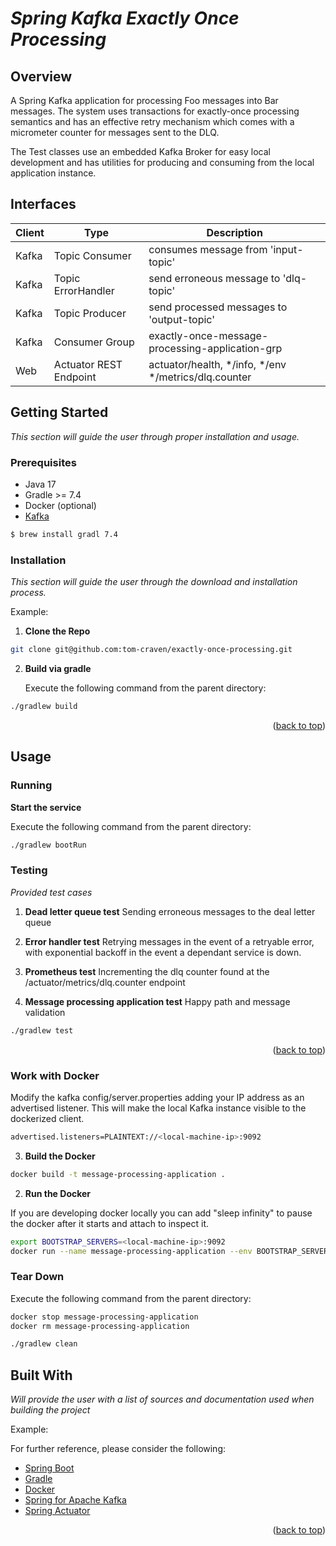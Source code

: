 # *Spring Kafka Exactly Once Processing*

<p id="top"></p>

## Overview

A Spring Kafka application for processing Foo messages into Bar messages. The system uses transactions for exactly-once processing semantics 
and has an effective retry mechanism which comes with a micrometer counter for messages sent to the DLQ. 

The Test classes use an embedded Kafka Broker for easy local development and has utilities for producing and consuming from the local application instance.

<!-- GETTING STARTED -->


## Interfaces

| Client | Type                   | Description                                          | 
|--------|------------------------|------------------------------------------------------|
| Kafka  | Topic Consumer         | consumes message from 'input-topic'                  |
| Kafka  | Topic ErrorHandler     | send erroneous message to 'dlq-topic'                |
| Kafka  | Topic Producer         | send processed messages to 'output-topic'            |
| Kafka  | Consumer Group         | exactly-once-message-processing-application-grp      |
| Web    | Actuator REST Endpoint | actuator/health, */info, */env */metrics/dlq.counter |

## Getting Started

*This section will guide the user through proper installation and usage.*

### Prerequisites

* Java 17
* Gradle >= 7.4
* Docker (optional)
* [Kafka](https://kafka.apache.org/quickstart)

```sh
$ brew install gradl 7.4
```

### Installation

*This section will guide the user through the download and installation process.*

Example:

1. **Clone the Repo**

```sh
git clone git@github.com:tom-craven/exactly-once-processing.git
```

2. **Build via gradle**

   Execute the following command from the parent directory:

```sh
./gradlew build
```

<p align="right">(<a href="#top">back to top</a>)</p>

<!-- USAGE EXAMPLES -->

## Usage

### Running

**Start the service**

Execute the following command from the parent directory:

```sh
./gradlew bootRun
```

### Testing

*Provided test cases*

1. **Dead letter queue test**
   Sending erroneous messages to the deal letter queue
2. **Error handler test**
   Retrying messages in the event of a retryable error, with exponential backoff in the event a dependant service is down. 
   
3. **Prometheus test**
   Incrementing the dlq counter found at the /actuator/metrics/dlq.counter endpoint
4. **Message processing application test**
   Happy path and message validation

```sh
./gradlew test
```

<p align="right">(<a href="#top">back to top</a>)</p>

<!-- Built With -->

### Work with  Docker

Modify the kafka config/server.properties adding your IP address as an advertised listener. This will make the local
Kafka instance visible to the dockerized client.

```sh
advertised.listeners=PLAINTEXT://<local-machine-ip>:9092
```

3. **Build the Docker**

```sh
docker build -t message-processing-application .
```

2. **Run the Docker**

If you are developing docker locally you can add "sleep infinity" to pause the docker after it starts and attach to
inspect it.

```sh
export BOOTSTRAP_SERVERS=<local-machine-ip>:9092
docker run --name message-processing-application --env BOOTSTRAP_SERVERS -d message-processing-application .
```

### Tear Down

Execute the following command from the parent directory:

```sh
docker stop message-processing-application
docker rm message-processing-application

./gradlew clean
```

## Built With

_Will provide the user with a list of sources and documentation used when building the project_

Example:

For further reference, please consider the following:

* [Spring Boot](https://docs.spring.io/spring-boot/docs/2.6.3/reference/html/)
* [Gradle](https://docs.gradle.org/current/userguide/userguide.html)
* [Docker](https://docs.docker.com/)
* [Spring for Apache Kafka](https://docs.spring.io/spring-kafka/docs/current/reference/html/)
* [Spring Actuator](https://docs.spring.io/spring-boot/docs/2.6.3/actuator-api/htmlsingle/)

<p align="right">(<a href="#top">back to top</a>)</p>
